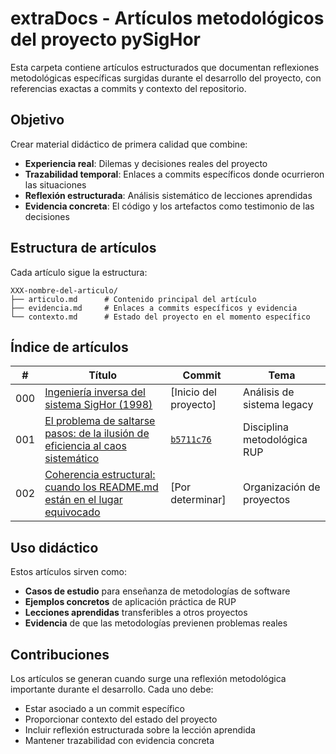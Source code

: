 # extraDocs - Artículos metodológicos del proyecto pySigHor

Esta carpeta contiene artículos estructurados que documentan reflexiones metodológicas específicas surgidas durante el desarrollo del proyecto, con referencias exactas a commits y contexto del repositorio.

## Objetivo

Crear material didáctico de primera calidad que combine:
- **Experiencia real**: Dilemas y decisiones reales del proyecto
- **Trazabilidad temporal**: Enlaces a commits específicos donde ocurrieron las situaciones
- **Reflexión estructurada**: Análisis sistemático de lecciones aprendidas
- **Evidencia concreta**: El código y los artefactos como testimonio de las decisiones

## Estructura de artículos

Cada artículo sigue la estructura:
```
XXX-nombre-del-articulo/
├── articulo.md      # Contenido principal del artículo
├── evidencia.md     # Enlaces a commits específicos y evidencia
└── contexto.md      # Estado del proyecto en el momento específico
```

## Índice de artículos

| # | Título | Commit | Tema |
|---|--------|--------|------|
| 000 | [Ingeniería inversa del sistema SigHor (1998)](000-ingenieria-inversa/) | [Inicio del proyecto] | Análisis de sistema legacy |
| 001 | [El problema de saltarse pasos: de la ilusión de eficiencia al caos sistemático](001-saltarse-pasos-desarrollo/articulo.md) | [`b5711c76`](https://github.com/mmasias/pySigHor/tree/b5711c76a9b96432252c596b0d0c53815550fdf8) | Disciplina metodológica RUP |
| 002 | [Coherencia estructural: cuando los README.md están en el lugar equivocado](002-coherencia-estructural-readme/articulo.md) | [Por determinar] | Organización de proyectos |

## Uso didáctico

Estos artículos sirven como:
- **Casos de estudio** para enseñanza de metodologías de software
- **Ejemplos concretos** de aplicación práctica de RUP
- **Lecciones aprendidas** transferibles a otros proyectos
- **Evidencia** de que las metodologías previenen problemas reales

## Contribuciones

Los artículos se generan cuando surge una reflexión metodológica importante durante el desarrollo. Cada uno debe:
- Estar asociado a un commit específico
- Proporcionar contexto del estado del proyecto
- Incluir reflexión estructurada sobre la lección aprendida
- Mantener trazabilidad con evidencia concreta